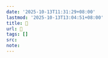 ```yaml
---
date: '2025-10-13T11:31:29+08:00'
lastmod: '2025-10-13T13:04:51+08:00'
title: 󰩪
url: 󰩪
tags: []
src:
note:
---
```

